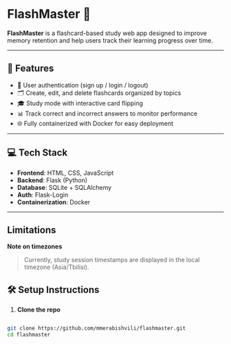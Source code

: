 # FlashMaster 🧠

**FlashMaster** is a flashcard-based study web app designed to improve memory retention and help users track their learning progress over time.

---

## 🚀 Features

- 🔐 User authentication (sign up / login / logout)
- 🗂 Create, edit, and delete flashcards organized by topics
- 🎓 Study mode with interactive card flipping
- 📊 Track correct and incorrect answers to monitor performance
- 🌐 Fully containerized with Docker for easy deployment

---

## 💻 Tech Stack

- **Frontend**: HTML, CSS, JavaScript
- **Backend**: Flask (Python)
- **Database**: SQLite + SQLAlchemy
- **Auth**: Flask-Login
- **Containerization**: Docker

---
## Limitations 
**Note on timezones**
> Currently, study session timestamps are displayed in the local timezone (Asia/Tbilisi).


## 🛠 Setup Instructions

1. **Clone the repo**  
```bash

git clone https://github.com/mmerabishvili/flashmaster.git
cd flashmaster